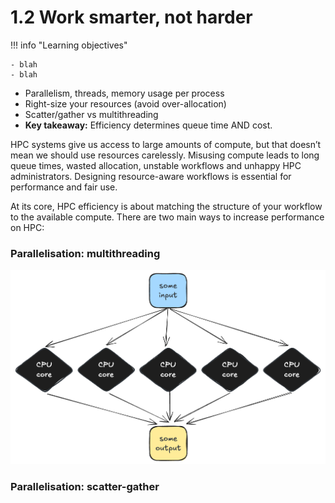 # 1.2 Work smarter, not harder  

!!! info "Learning objectives"

    - blah 
    - blah 
    
- Parallelism, threads, memory usage per process
- Right-size your resources (avoid over-allocation)
- Scatter/gather vs multithreading
- **Key takeaway:** Efficiency determines queue time AND cost.


HPC systems give us access to large amounts of compute, but that doesn’t mean we should use resources carelessly. Misusing compute leads to long queue times, wasted allocation, unstable workflows and unhappy HPC administrators. Designing resource-aware workflows is essential for performance and fair use.

At its core, HPC efficiency is about matching the structure of your workflow to the available compute. There are two main ways to increase performance on HPC:


### Parallelisation: multithreading 

![](figs/00_multithread.png)

### Parallelisation: scatter-gather 

